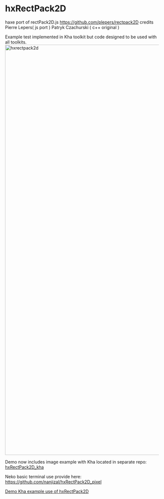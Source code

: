 # hxRectPack2D
haxe port of rectPack2D.js https://github.com/plepers/rectpack2D credits Pierre Lepers( js port ) Patryk Czachurski ( c++ original )

Example test implemented in Kha toolkit but code designed to be used with all toolkits.
<img width="1338" alt="hxrectpack2d" src="https://user-images.githubusercontent.com/20134338/47865415-0cb8da80-ddf4-11e8-9eb1-2593002da4f7.png">

Demo now includes image example with Kha located in separate repo: [hxRectPack2D_kha](https://github.com/nanjizal/hxRectPack2D_kha)

Neko basic terminal use provide here:
https://github.com/nanjizal/hxRectPack2D_pixel

[Demo Kha example use of hxRectPack2D](https://nanjizal.github.io/hxRectPack2D_kha/bin/index.html)
